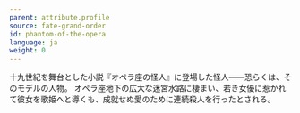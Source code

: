 ```yaml
---
parent: attribute.profile
source: fate-grand-order
id: phantom-of-the-opera
language: ja
weight: 0
---
```


十九世紀を舞台とした小説『オペラ座の怪人』に登場した怪人――恐らくは、そのモデルの人物。
オペラ座地下の広大な迷宮水路に棲まい、若き女優に惹かれて彼女を歌姫へと導くも、成就せぬ愛のために連続殺人を行ったとされる。
